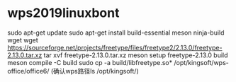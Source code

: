 # wps2019linuxbont



sudo apt-get update
sudo apt-get install build-essential meson ninja-build wget
wget https://sourceforge.net/projects/freetype/files/freetype2/2.13.0/freetype-2.13.0.tar.xz
tar xvf freetype-2.13.0.tar.xz
meson setup freetype-2.13.0 build
meson compile -C build
sudo cp -a build/libfreetype.so* /opt/kingsoft/wps-office/office6/
(确认wps路径ls /opt/kingsoft/)
